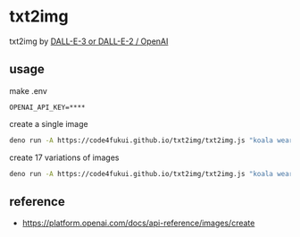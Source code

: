 # txt2img

txt2img by [DALL-E-3 or DALL-E-2 / OpenAI](https://platform.openai.com/docs/api-reference/images/create)

## usage

make .env
```
OPENAI_API_KEY=****
```

create a single image
```sh
deno run -A https://code4fukui.github.io/txt2img/txt2img.js "koala wearing a strawberry hat"
```

create 17 variations of images
```sh
deno run -A https://code4fukui.github.io/txt2img/txt2img.js "koala wearing a strawberry hat"
```

## reference

- https://platform.openai.com/docs/api-reference/images/create
